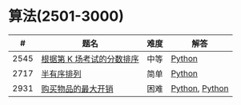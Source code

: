 # 算法(2501-3000)

| # | 题名 | 难度 | 解答 |
| --- | --- | --- | --- |
| 2545 | [根据第 K 场考试的分数排序](https://leetcode.cn/problems/sort-the-students-by-their-kth-score/) | 中等 | [Python](2545/sortTheStudents.py) |
| 2717 | [半有序排列](https://leetcode.cn/problems/semi-ordered-permutation/) | 简单 | [Python](2717/semiOrderedPermutation.py) |
| 2931 | [购买物品的最大开销](https://leetcode.cn/problems/maximum-spending-after-buying-items/) | 困难 | [Python](2931/maxSpending.py), [Python](2931/maxSpending_2.py) |
